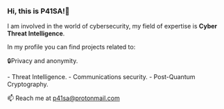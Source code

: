 ### Hi, this is P41SA!👋
I am involved in the world of cybersecurity, my field of expertise is <b>Cyber Threat Intelligence</b>.

In my profile you can find projects related to:
<p>&#128274Privacy and anonymity. </p>
- Threat Intelligence.
- Communications security.
- Post-Quantum Cryptography.

📫 Reach me at p41sa@protonmail.com
<!--
**P41SA/P41SA** is a ✨ _special_ ✨ repository because its `README.md` (this file) appears on your GitHub profile.

Here are some ideas to get you started:

- 🔭 I’m currently working on ...
- 🌱 I’m currently learning ...
- 👯 I’m looking to collaborate on ...
- 🤔 I’m looking for help with ...
- 💬 Ask me about ...
- 📫 How to reach me: ...
- 😄 Pronouns: ...
- ⚡ Fun fact: ...
-->
